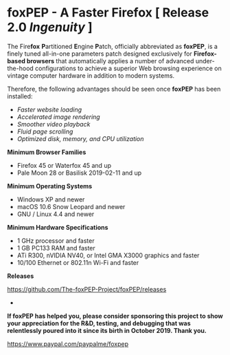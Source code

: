 # foxPEP - A Faster Firefox [ Release 2.0 *Ingenuity* ]

The Fire<b>fox</b> <b>P</b>artitioned <b>E</b>ngine <b>P</b>atch, officially abbreviated as <b>foxPEP</b>, is a finely tuned all-in-one parameters patch designed exclusively for <b>Firefox-based browsers</b> that automatically applies a number of advanced under-the-hood configurations to achieve a superior Web browsing experience on vintage computer hardware in addition to modern systems.

Therefore, the following advantages should be seen once <b>foxPEP</b> has been installed:

- *Faster website loading*
- *Accelerated image rendering*
- *Smoother video playback*
- *Fluid	page scrolling*
- *Optimized disk, memory, and CPU utilization*

<b>Minimum Browser Families</b>

- Firefox 45 or Waterfox 45 and up
- Pale Moon 28 or Basilisk 2019-02-11 and up

<b>Minimum Operating Systems</b>

- Windows XP and newer
- macOS 10.6 Snow Leopard and newer
- GNU / Linux 4.4 and newer

<b>Minimum Hardware Specifications</b>

- 1 GHz processor and faster
- 1 GB PC133 RAM and faster
- ATi R300, nVIDIA NV40, or Intel GMA X3000 graphics and faster
- 10/100 Ethernet or 802.11n Wi-Fi and faster

<b>Releases</b>

https://github.com/The-foxPEP-Project/foxPEP/releases

 -

<b>If foxPEP has helped you, please consider sponsoring this project to show your appreciation for the R&D, testing, and debugging that was relentlessly poured into it since its birth in October 2019. Thank you.</b>

https://www.paypal.com/paypalme/foxpep
